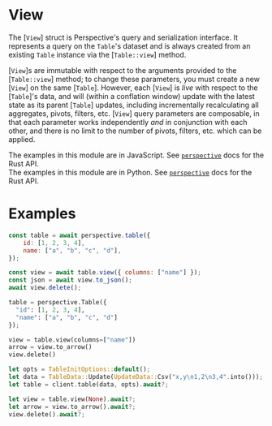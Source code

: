 # View

The [`View`] struct is Perspective's query and serialization interface. It
represents a query on the `Table`'s dataset and is always created from an
existing `Table` instance via the [`Table::view`] method.

[`View`]s are immutable with respect to the arguments provided to the
[`Table::view`] method; to change these parameters, you must create a new
[`View`] on the same [`Table`]. However, each [`View`] is _live_ with respect to
the [`Table`]'s data, and will (within a conflation window) update with the
latest state as its parent [`Table`] updates, including incrementally
recalculating all aggregates, pivots, filters, etc. [`View`] query parameters
are composable, in that each parameter works independently _and_ in conjunction
with each other, and there is no limit to the number of pivots, filters, etc.
which can be applied.

<div class="javascript">
<div class="warning">
The examples in this module are in JavaScript. See <a href="https://docs.rs/crate/perspective/latest"><code>perspective</code></a> docs for the Rust API.
</div>
</div>
<div class="python">
<div class="warning">
The examples in this module are in Python. See <a href="https://docs.rs/crate/perspective/latest"><code>perspective</code></a> docs for the Rust API.
</div>
</div>

# Examples

<div class="javascript">

```javascript
const table = await perspective.table({
    id: [1, 2, 3, 4],
    name: ["a", "b", "c", "d"],
});

const view = await table.view({ columns: ["name"] });
const json = await view.to_json();
await view.delete();
```

</div>
<div class="python">

```python
table = perspective.Table({
  "id": [1, 2, 3, 4],
  "name": ["a", "b", "c", "d"]
});

view = table.view(columns=["name"])
arrow = view.to_arrow()
view.delete()
```

</div>
<div class="rust">

```rust
let opts = TableInitOptions::default();
let data = TableData::Update(UpdateData::Csv("x,y\n1,2\n3,4".into()));
let table = client.table(data, opts).await?;

let view = table.view(None).await?;
let arrow = view.to_arrow().await?;
view.delete().await?;
```

</div>
